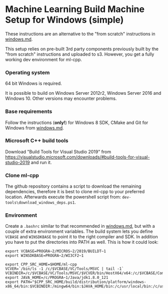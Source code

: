 # Machine Learning Build Machine Setup for Windows (simple)

These instructions are an alternative to the "from scratch" instructions in [windows.md](windows.md).

This setup relies on pre-built 3rd party components previously built by the "from scratch" instructions and uploaded to s3. However, you get a fully working dev environment for ml-cpp.

### Operating system

64 bit Windows is required.

It is possible to build on Windows Server 2012r2, Windows Server 2016 and Windows 10.  Other versions may encounter problems.

### Base requirements

Follow the instructions (**only!**) for Windows 8 SDK, CMake and Git for Windows from [windows.md](windows.md).

### Microsoft C++ build tools

Download "Build Tools for Visual Studio 2019" from <https://visualstudio.microsoft.com/downloads/#build-tools-for-visual-studio-2019> and run it.

### Clone ml-cpp

The github repository contains a script to download the remaining dependencies, therefore it is best to clone ml-cpp to your preferred location. Afterwards execute the powershell script from: `dev-tools\download_windows_deps.ps1`.

### Environment

Create a `.bashrc` similar to that recommended in [windows.md](windows.md), but with a couple of extra environment variables.  The build system lets you define `VCBASE` and `WINSDKBASE` to point it to the right compiler and SDK. In addition you have to put the directories into PATH as well. This is how it could look:

```
export VCBASE=PROGRA~2/MICROS~2/2019/BUILDT~1
export WINSDKBASE=PROGRA~2/WI3CF2~1

export CPP_SRC_HOME=$HOME/ml-cpp
VCVER=`/bin/ls -1 /c/$VCBASE/VC/Tools/MSVC | tail -1`
VCBINDIR=/c/$VCBASE/VC/Tools/MSVC/$VCVER/bin/HostX64/x64:/c/$VCBASE/Common7/IDE:/c/$WINSDKBASE/8.0/bin/x64:/c/$WINSDKBASE/8.0/bin/x86:/c/$VCBASE/TEAMTO~1/PERFOR~1/x64:/c/$VCBASE/TEAMTO~1/PERFOR~1
export JAVA_HOME=/c/PROGRA~1/Java/jdk1.8.0_121
export PATH="$CPP_SRC_HOME/build/distribution/platform/windows-x86_64/bin:$VCBINDIR:/mingw64/bin:$JAVA_HOME/bin:/c/usr/local/bin:/c/usr/local/lib:/bin:/c/Windows/System32:/c/Windows"
```


